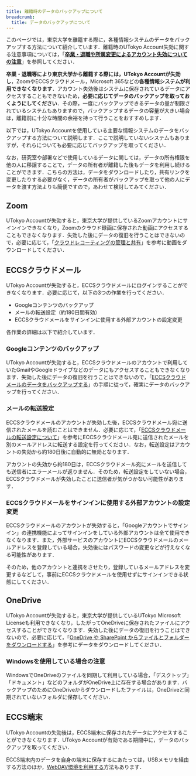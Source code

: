 ```yaml
---
title: 離籍時のデータのバックアップについて
breadcrumb:
  title: データのバックアップについて
---
```


このページでは，東京大学を離籍する際に，各種情報システムのデータをバックアップする方法について紹介しています．離籍時のUTokyo Account失効に関する注意事項については，「**[卒業・退職や所属変更によるアカウント失効についての注意](/systems/leave/)**」を参照してください．

**卒業・退職等により東京大学から離籍する際には，UTokyo Accountが失効し**，ZoomやECCSクラウドメール，Microsoft 365などの**各種情報システムが利用できなくなります**．アカウント失効後はシステムに保存されているデータにアクセスすることもできないため，**必要に応じてデータのバックアップを取っておくようにしてください**．その際，一度にバックアップできるデータの量が制限されているシステムもありますので，バックアップするデータの容量が大きい場合は，離籍前に十分な時間の余裕を持って行うことをおすすめします．

以下では，UTokyo Accountを使用している主要な情報システムのデータをバックアップする方法について説明します．ここで説明していないシステムもありますが，それらについても必要に応じてバックアップを取ってください．

なお，研究室や部署などで使用しているデータに関しては，データの所有権限を他の人に移譲することで，データの所有者が離籍した後もデータを利用し続けることができます．こちらの方法は，データをダウンロードしたり，共有リンクを変更したりする必要がなく，データの所有者がバックアップを取って他の人にデータを渡す方法よりも簡便ですので，あわせて検討してみてください．

## Zoom
UTokyo Accountが失効すると，東京大学が提供しているZoomアカウントにサインインできなくなり，Zoomのクラウド録画に保存された動画にアクセスすることもできなくなります．失効した後にデータの復旧を行うことはできないので，必要に応じて，「[クラウドレコーティングの管理と共有](https://support.zoom.us/hc/ja/articles/205347605#h_01F4F8Z2FJCCE6KVBPGHNZEXSC)」を参考に動画をダウンロードしてください．

## ECCSクラウドメール
UTokyo Accountが失効すると，ECCSクラウドメールにログインすることができなくなります．必要に応じて，以下の3つの作業を行ってください．
- Googleコンテンツのバックアップ
- メールの転送設定（約180日間有効）
- ECCSクラウドメールをサインインに使用する外部アカウントの設定変更

各作業の詳細は以下で紹介しています．

### Googleコンテンツのバックアップ
UTokyo Accountが失効すると，ECCSクラウドメールのアカウントで利用していたGmailやGoogleドライブなどのデータにもアクセスすることもできなくなります．失効した後にデータの復旧を行うことはできないので，「[ECCSクラウドメールのデータをバックアップする](/google/misc/backup/)」の手順に従って，確実にデータのバックアップを行ってください．

### メールの転送設定
ECCSクラウドメールのアカウントが失効した後，ECCSクラウドメール宛に送信されたメールを読むことはできません．必要に応じて，「[ECCSクラウドメールの転送設定について](/google/misc/automatic-forwarding)」を参考にECCSクラウドメール宛に送信されたメールを別のメールアドレスに転送する設定を行ってください．なお，転送設定はアカウントの失効から約180日後に自動的に無効となります．

アカウントの失効から約180日は，ECCSクラウドメール宛にメールを送信しても送信者にエラーメールが返りません．そのため，転送設定をしていない場合，ECCSクラウドメールが失効したことに送信者が気がつかない可能性があります．

### ECCSクラウドメールをサインインに使用する外部アカウントの設定変更
ECCSクラウドメールのアカウントが失効すると，「Googleアカウントでサインイン」の連携機能によってサインインをしている外部アカウントは全て使用できなくなります．また，外部サービスのアカウントにECCSクラウドメールのメールアドレスを登録している場合，失効後にはパスワードの変更などが行えなくなる可能性があります．

そのため，他のアカウントと連携をさせたり，登録しているメールアドレスを変更するなどして，事前にECCSクラウドメールを使用せずにサインインできる状態にしてください．

## OneDrive
UTokyo Accountが失効すると，東京大学が提供しているUTokyo Microsoft Licenseも利用できなくなり，したがってOneDriveに保存されたファイルにアクセスすることができなくなります．失効した後にデータの復旧を行うことはできないので，必要に応じて，「[OneDrive や SharePoint からファイルとフォルダーをダウンロードする](https://support.microsoft.com/ja-jp/office/5c7397b7-19c7-4893-84fe-d02e8fa5df05)」を参考にデータをダウンロードしてください．

### Windowsを使用している場合の注意
WindowsでOneDriveのファイルを同期して利用している場合，「デスクトップ」「ドキュメント」などのフォルダがOneDrive上に存在する場合があります．バックアップのためにOneDriveからダウンロードしたファイルは，OneDriveと同期されていないフォルダに保存してください．


## ECCS端末
UTokyo Accountの失効後は，ECCS端末に保存されたデータにアクセスすることができなくなります．UTokyo Accountが有効である期間中に，データのバックアップを取ってください．

ECCS端末内のデータを自身の端末に保存するにあたっては，USBメモリを経由する方法のほか，[WebDAV環境を利用する](/eccs/features/webdav/)方法もあります．

